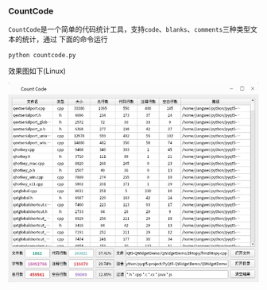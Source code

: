 ### CountCode

`CountCode`是一个简单的代码统计工具，支持`code`、`blanks`、`comments`三种类型文本的统计，通过
下面的命令运行
```shell
python countcode.py
```
效果图如下(Linux)

![img.png](img.png)